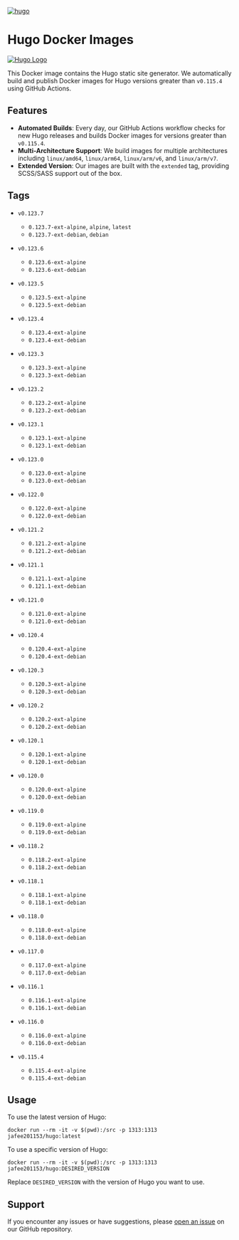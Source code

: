[![hugo](https://github.com/leoli0605/docker-hugo/actions/workflows/publish.yml/badge.svg)](https://github.com/leoli0605/docker-hugo/actions/workflows/publish.yml)

# Hugo Docker Images

[![Hugo Logo](https://gohugo.io/images/hugo-logo-wide.svg)](https://github.com/gohugoio/hugo)

This Docker image contains the Hugo static site generator. We automatically build and publish Docker images for Hugo versions greater than `v0.115.4` using GitHub Actions.

## Features

-   **Automated Builds**: Every day, our GitHub Actions workflow checks for new Hugo releases and builds Docker images for versions greater than `v0.115.4`.
-   **Multi-Architecture Support**: We build images for multiple architectures including `linux/amd64`, `linux/arm64`, `linux/arm/v6`, and `linux/arm/v7`.
-   **Extended Version**: Our images are built with the `extended` tag, providing SCSS/SASS support out of the box.

## Tags

<!-- TAGS_START -->

-   `v0.123.7`
    -   `0.123.7-ext-alpine`, `alpine`, `latest`
    -   `0.123.7-ext-debian`, `debian`
    
-   `v0.123.6`
    -   `0.123.6-ext-alpine`
    -   `0.123.6-ext-debian`
    
-   `v0.123.5`
    -   `0.123.5-ext-alpine`
    -   `0.123.5-ext-debian`
    
-   `v0.123.4`
    -   `0.123.4-ext-alpine`
    -   `0.123.4-ext-debian`
    
-   `v0.123.3`
    -   `0.123.3-ext-alpine`
    -   `0.123.3-ext-debian`
    
-   `v0.123.2`
    -   `0.123.2-ext-alpine`
    -   `0.123.2-ext-debian`
    
-   `v0.123.1`
    -   `0.123.1-ext-alpine`
    -   `0.123.1-ext-debian`
    
-   `v0.123.0`
    -   `0.123.0-ext-alpine`
    -   `0.123.0-ext-debian`
    
-   `v0.122.0`
    -   `0.122.0-ext-alpine`
    -   `0.122.0-ext-debian`
    
-   `v0.121.2`
    -   `0.121.2-ext-alpine`
    -   `0.121.2-ext-debian`
    
-   `v0.121.1`
    -   `0.121.1-ext-alpine`
    -   `0.121.1-ext-debian`
    
-   `v0.121.0`
    -   `0.121.0-ext-alpine`
    -   `0.121.0-ext-debian`
    
-   `v0.120.4`
    -   `0.120.4-ext-alpine`
    -   `0.120.4-ext-debian`
    
-   `v0.120.3`
    -   `0.120.3-ext-alpine`
    -   `0.120.3-ext-debian`
    
-   `v0.120.2`
    -   `0.120.2-ext-alpine`
    -   `0.120.2-ext-debian`
    
-   `v0.120.1`
    -   `0.120.1-ext-alpine`
    -   `0.120.1-ext-debian`
    
-   `v0.120.0`
    -   `0.120.0-ext-alpine`
    -   `0.120.0-ext-debian`
    
-   `v0.119.0`
    -   `0.119.0-ext-alpine`
    -   `0.119.0-ext-debian`
    
-   `v0.118.2`
    -   `0.118.2-ext-alpine`
    -   `0.118.2-ext-debian`
    
-   `v0.118.1`
    -   `0.118.1-ext-alpine`
    -   `0.118.1-ext-debian`
    
-   `v0.118.0`
    -   `0.118.0-ext-alpine`
    -   `0.118.0-ext-debian`
    
-   `v0.117.0`
    -   `0.117.0-ext-alpine`
    -   `0.117.0-ext-debian`
    
-   `v0.116.1`
    -   `0.116.1-ext-alpine`
    -   `0.116.1-ext-debian`
    
-   `v0.116.0`
    -   `0.116.0-ext-alpine`
    -   `0.116.0-ext-debian`
    
-   `v0.115.4`
    -   `0.115.4-ext-alpine`
    -   `0.115.4-ext-debian`
    
<!-- TAGS_END -->

## Usage

To use the latest version of Hugo:

```
docker run --rm -it -v $(pwd):/src -p 1313:1313 jafee201153/hugo:latest
```

To use a specific version of Hugo:

```
docker run --rm -it -v $(pwd):/src -p 1313:1313 jafee201153/hugo:DESIRED_VERSION
```

Replace `DESIRED_VERSION` with the version of Hugo you want to use.

## Support

If you encounter any issues or have suggestions, please [open an issue](https://github.com/leoli0605/docker-hugo/issues) on our GitHub repository.

